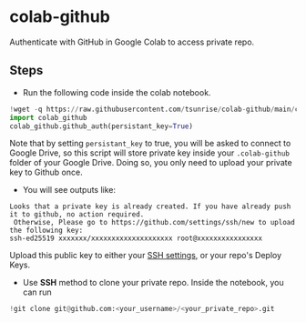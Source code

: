 # colab-github
Authenticate with GitHub in Google Colab to access private repo.

## Steps
- Run the following code inside the colab notebook.
```python
!wget -q https://raw.githubusercontent.com/tsunrise/colab-github/main/colab_github.py
import colab_github
colab_github.github_auth(persistant_key=True)
```
Note that by setting `persistant_key` to true, you will be asked to connect to Google Drive, so this script will store private key inside your `.colab-github` folder of your Google Drive. Doing so, you only need to upload your private key to Github once.

- You will see outputs like:
```
Looks that a private key is already created. If you have already push it to github, no action required.
 Otherwise, Please go to https://github.com/settings/ssh/new to upload the following key: 
ssh-ed25519 xxxxxxx/xxxxxxxxxxxxxxxxxxxx root@xxxxxxxxxxxxxxxx
```
Upload this public key to either your [SSH settings](https://github.com/settings/ssh/new), or your repo's Deploy Keys.

- Use **SSH** method to clone your private repo. Inside the notebook, you can run
```python
!git clone git@github.com:<your_username>/<your_private_repo>.git
```

